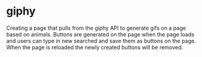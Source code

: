 # giphy
Creating a page that pulls from the giphy API to generate gifs on a page based on animals.  Buttons are generated on the page when the page loads and users can type in new searched and save them as buttons on the page.  When the page is reloaded the newly created buttons will be removed.
